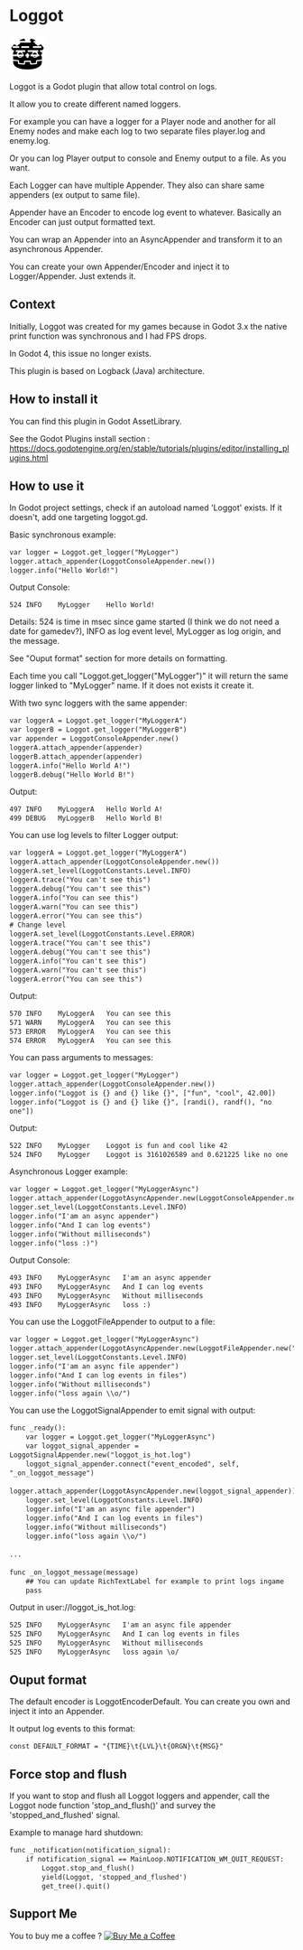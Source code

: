 # Loggot

<img src="https://raw.githubusercontent.com/fcazalet/loggot/master/icon.png" width="64" height="64">

Loggot is a Godot plugin that allow total control on logs.

It allow you to create different named loggers.

For example you can have a logger for a Player node and another for all Enemy nodes and make each log to two separate files player.log and enemy.log.

Or you can log Player output to console and Enemy output to a file. As you want.

Each Logger can have multiple Appender. They also can share same appenders (ex output to same file).

Appender have an Encoder to encode log event to whatever. Basically an Encoder can just output formatted text.

You can wrap an Appender into an AsyncAppender and transform it to an asynchronous Appender.  

You can create your own Appender/Encoder and inject it to Logger/Appender. Just extends it.


## Context

Initially, Loggot was created for my games because in Godot 3.x the native print function was synchronous and I had FPS drops.

In Godot 4, this issue no longer exists.

This plugin is based on Logback (Java) architecture. 

## How to install it

You can find this plugin in Godot AssetLibrary.

See the Godot Plugins install section : https://docs.godotengine.org/en/stable/tutorials/plugins/editor/installing_plugins.html

## How to use it

In Godot project settings, check if an autoload named 'Loggot' exists. If it doesn't, add one targeting loggot.gd.

Basic synchronous example:

	var logger = Loggot.get_logger("MyLogger")
	logger.attach_appender(LoggotConsoleAppender.new())
	logger.info("Hello World!")

Output Console:

	524	INFO	MyLogger	Hello World!

Details: 524 is time in msec since game started (I think we do not need a date for gamedev?), INFO as log event level, MyLogger as log origin, and the message.

See "Ouput format" section for more details on formatting.

Each time you call "Loggot.get_logger("MyLogger")" it will return the same logger linked to "MyLogger" name. If it does not exists it create it.

With two sync loggers with the same appender:

	var loggerA = Loggot.get_logger("MyLoggerA")
	var loggerB = Loggot.get_logger("MyLoggerB")
	var appender = LoggotConsoleAppender.new()
	loggerA.attach_appender(appender)
	loggerB.attach_appender(appender)
	loggerA.info("Hello World A!")
	loggerB.debug("Hello World B!")

Output:

	497	INFO	MyLoggerA	Hello World A!
	499	DEBUG	MyLoggerB	Hello World B!

You can use log levels to filter Logger output:

	var loggerA = Loggot.get_logger("MyLoggerA")
	loggerA.attach_appender(LoggotConsoleAppender.new())
	loggerA.set_level(LoggotConstants.Level.INFO)
	loggerA.trace("You can't see this")
	loggerA.debug("You can't see this")
	loggerA.info("You can see this")
	loggerA.warn("You can see this")
	loggerA.error("You can see this")
	# Change level
	loggerA.set_level(LoggotConstants.Level.ERROR)
	loggerA.trace("You can't see this")
	loggerA.debug("You can't see this")
	loggerA.info("You can't see this")
	loggerA.warn("You can't see this")
	loggerA.error("You can see this")

Output:

	570	INFO	MyLoggerA	You can see this
	571	WARN	MyLoggerA	You can see this
	573	ERROR	MyLoggerA	You can see this
	574	ERROR	MyLoggerA	You can see this

You can pass arguments to messages:

	var logger = Loggot.get_logger("MyLogger")
	logger.attach_appender(LoggotConsoleAppender.new())
	logger.info("Loggot is {} and {} like {}", ["fun", "cool", 42.00])
	logger.info("Loggot is {} and {} like {}", [randi(), randf(), "no one"])

Output:

	522	INFO	MyLogger	Loggot is fun and cool like 42
	524	INFO	MyLogger	Loggot is 3161026589 and 0.621225 like no one
	
Asynchronous Logger example:

	var logger = Loggot.get_logger("MyLoggerAsync")
	logger.attach_appender(LoggotAsyncAppender.new(LoggotConsoleAppender.new()))
	logger.set_level(LoggotConstants.Level.INFO)
	logger.info("I'am an async appender")
	logger.info("And I can log events")
	logger.info("Without milliseconds")
	logger.info("loss :)")

Output Console:

	493	INFO	MyLoggerAsync	I'am an async appender
	493	INFO	MyLoggerAsync	And I can log events
	493	INFO	MyLoggerAsync	Without milliseconds
	493	INFO	MyLoggerAsync	loss :)


You can use the LoggotFileAppender to output to a file:

	var logger = Loggot.get_logger("MyLoggerAsync")
	logger.attach_appender(LoggotAsyncAppender.new(LoggotFileAppender.new("loggot_is_hot.log")))
	logger.set_level(LoggotConstants.Level.INFO)
	logger.info("I'am an async file appender")
	logger.info("And I can log events in files")
	logger.info("Without milliseconds")
	logger.info("loss again \\o/")

You can use the LoggotSignalAppender to emit signal with output:

	func _ready():
		var logger = Loggot.get_logger("MyLoggerAsync")
		var loggot_signal_appender = LoggotSignalAppender.new("loggot_is_hot.log")
		loggot_signal_appender.connect("event_encoded", self, "_on_loggot_message")
		logger.attach_appender(LoggotAsyncAppender.new(loggot_signal_appender))
		logger.set_level(LoggotConstants.Level.INFO)
		logger.info("I'am an async file appender")
		logger.info("And I can log events in files")
		logger.info("Without milliseconds")
		logger.info("loss again \\o/")
	
	...
	
	func _on_loggot_message(message)
		## You can update RichTextLabel for example to print logs ingame
		pass

Output in user://loggot_is_hot.log:

	525	INFO	MyLoggerAsync	I'am an async file appender
	525	INFO	MyLoggerAsync	And I can log events in files
	525	INFO	MyLoggerAsync	Without milliseconds
	525	INFO	MyLoggerAsync	loss again \o/


## Ouput format

The default encoder is LoggotEncoderDefault. You can create you own and inject it into an Appender.

It output log events to this format:

	const DEFAULT_FORMAT = "{TIME}\t{LVL}\t{ORGN}\t{MSG}"


## Force stop and flush

If you want to stop and flush all Loggot loggers and appender, call the Loggot node function 'stop_and_flush()' and survey the 'stopped_and_flushed' signal.

Example to manage hard shutdown:

	func _notification(notification_signal):
		if notification_signal == MainLoop.NOTIFICATION_WM_QUIT_REQUEST:
			Loggot.stop_and_flush()
			yield(Loggot, 'stopped_and_flushed')
			get_tree().quit()


## Support Me

You to buy me a coffee ?
<a href='https://ko-fi.com/J3J2COV54' target='_blank'><img height='36' style='border:0px;height:36px;' src='https://cdn.ko-fi.com/cdn/kofi3.png?v=3' border='0' alt='Buy Me a Coffee' /></a>
